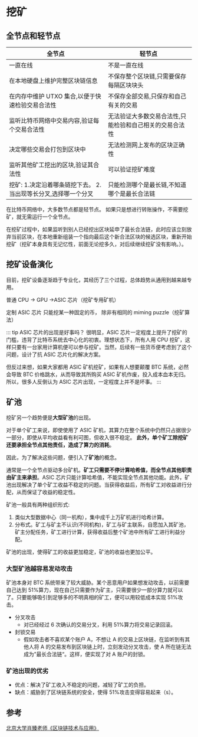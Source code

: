 # 挖矿

## 全节点和轻节点

| 全节点                                                         | 轻节点                                                  |
| -------------------------------------------------------------- | ------------------------------------------------------- |
| 一直在线                                                       | 不是一直在线                                            |
| 在本地硬盘上维护完整区块链信息                                 | 不保存整个区块链,只需要保存每隔区块块头                 |
| 在内存中维护 UTXO 集合,以便于快速检验交易合法性                | 不保存全部交易,只保存和自己有关的交易                   |
| 监听比特币网络中交易内容,验证每个交易合法性                    | 无法验证大多数交易合法性,只能检验和自己相关的交易合法性 |
| 决定哪些交易会打包到区块中                                     | 无法检测网上发布的区块正确性                            |
| 监听其他矿工挖出的区块,验证其合法性                            | 可以验证挖矿难度                                        |
| 挖矿: 1.决定沿着哪条链挖下去。 2.当出现等长分叉,选择哪一个分叉 | 只能检测哪个是最长链,不知道哪个是最长合法链             |

在比特币网络中，大多数节点都是轻节点。 如果只是想进行转账操作，不需要挖矿，就无需运行一个全节点。

在挖矿过程中，如果监听到别人已经挖出区块延申了最长合法链，此时应该立刻放弃当前区块，在本地重新组装一个指向最后这个新合法区块的候选区块，重新开始挖矿（挖矿本身具有无记忆性，前面无论挖多久，对后续继续挖矿没有影响。）。

## 挖矿设备演化

目前，挖矿设备逐渐趋于专业化，其经历了三个过程，总体趋势从通用到越来越专用。

普通 CPU -> GPU ->ASIC 芯片（挖矿专用矿机）

定制 ASIC 芯片 只能挖某一种固定的币， 除非有相同的 miming puzzle（挖矿算法）

::: tip ASIC 芯片的出现是好事吗？
很明显，ASIC 芯片一定程度上提升了挖矿的门槛，违背了比特币系统去中心化的初衷。理想状态下，所有人用 CPU 挖矿，这样只要有一台家用计算机便可以参与挖矿。当然，后续有一些货币便考虑到了这个问题，设计了抗 ASIC 芯片化的解决方案。

但反过来想，如果大家都用 ASIC 矿机挖矿，如果有人想要颠覆 BTC 系统，必然会导致 BTC 价格跳水，从而导致其所购买 ASIC 矿机作废，投入成本血本无归。所以，很多人反倒认为 ASIC 芯片出现，一定程度上并不是坏事。
:::

## 矿池

挖矿另一个趋势便是**大型矿池**的出现。

对于单个矿工来说，即使使用了 ASIC 矿机，其算力在整个系统中仍然只占据很少一部分，即使从平均收益看有利可图，但收入很不稳定。 **此外，单个矿工除挖矿还要承担全节点其他责任，造成了算力的消耗**。

因此，为了解决这些问题，便引入了**矿池**的概念。

通常是一个全节点驱动多台矿机。**矿工只需要不停计算哈希值，而全节点其他职责由矿主来承担**。ASIC 芯片只能计算哈希值，不能实现全节点其他功能。此外，矿池出现解决了单个矿工收益不稳定的问题。当获得收益后，所有矿工对收益进行分配，从而保证了收益的稳定性。

矿池一般具有两种组织形式:

1. 类似大型数据中心（同一机构），集中成千上万矿机进行哈希计算。
2. 分布式。矿工与矿主不认识(不同机构)，矿工与矿主联系，自愿加入其矿池，矿主分配任务，矿工进行计算，获得收益后整个矿池中所有矿工进行利益分配。

矿池的出现，使得矿工的收益更加稳定，矿池的收益也更加公平。

### 大型矿池越容易发动攻击

矿池本身对 BTC 系统带来了较大威胁。某个恶意用户如果想发动攻击，以前需要自己达到 51%算力，现在自己只需要作为矿主，只需要很少一部分算力就可以了。只要能够吸引到足够多的不明真相的矿工，便可以用较低成本实现 51%攻击。

- 分叉攻击
  - 对已经经过 6 次确认的交易分叉，利用 51%算力将交易记录回滚。
- 封锁交易
  - 假如攻击者不喜欢某个账户 A，不想让 A 的交易上区块链，在监听到有其他人将 A 的交易发布到区块链上时，立刻发动分叉攻击，使 A 所在链无法成为”最长合法链“。这样，便实现了对 A 账户的封锁。

### 矿池出现的优劣

- 优点：解决了矿工收入不稳定的问题，减轻了矿工的负担。
- 缺点：威胁到了区块链系统的安全，使得 51%攻击变得容易起来（s）。

## 参考

[北京大学肖臻老师《区块链技术与应用》](https://www.bilibili.com/video/av37065233/?p=8)
